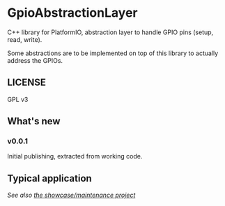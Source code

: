 # GpioAbstractionLayer
C++ library for PlatformIO, abstraction layer to handle GPIO pins (setup, read, write).

Some abstractions are to be implemented on top of this library to actually address the GPIOs.


## LICENSE

GPL v3

## What's new

### v0.0.1

Initial publishing, extracted from working code.


## Typical application

_See also [the showcase/maintenance project](https://github.com/sporniket/demo-task-gpio-button-led)_
